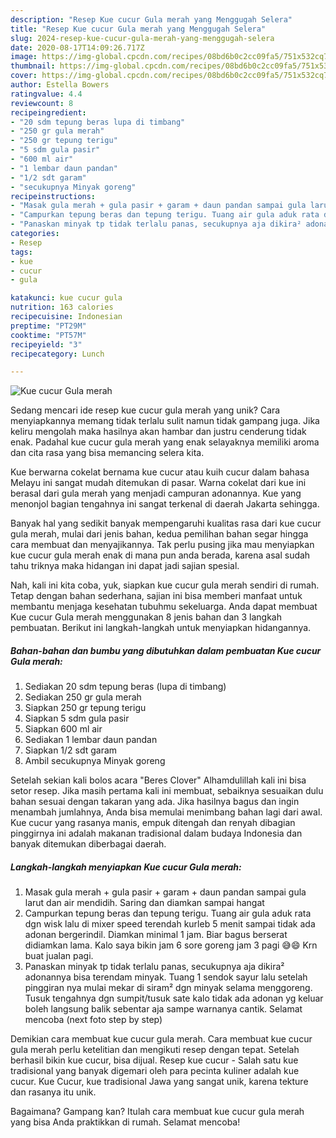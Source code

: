 ```yaml
---
description: "Resep Kue cucur Gula merah yang Menggugah Selera"
title: "Resep Kue cucur Gula merah yang Menggugah Selera"
slug: 2024-resep-kue-cucur-gula-merah-yang-menggugah-selera
date: 2020-08-17T14:09:26.717Z
image: https://img-global.cpcdn.com/recipes/08bd6b0c2cc09fa5/751x532cq70/kue-cucur-gula-merah-foto-resep-utama.jpg
thumbnail: https://img-global.cpcdn.com/recipes/08bd6b0c2cc09fa5/751x532cq70/kue-cucur-gula-merah-foto-resep-utama.jpg
cover: https://img-global.cpcdn.com/recipes/08bd6b0c2cc09fa5/751x532cq70/kue-cucur-gula-merah-foto-resep-utama.jpg
author: Estella Bowers
ratingvalue: 4.4
reviewcount: 8
recipeingredient:
- "20 sdm tepung beras lupa di timbang"
- "250 gr gula merah"
- "250 gr tepung terigu"
- "5 sdm gula pasir"
- "600 ml air"
- "1 lembar daun pandan"
- "1/2 sdt garam"
- "secukupnya Minyak goreng"
recipeinstructions:
- "Masak gula merah + gula pasir + garam + daun pandan sampai gula larut dan air mendidih. Saring dan diamkan sampai hangat"
- "Campurkan tepung beras dan tepung terigu. Tuang air gula aduk rata dgn wisk lalu di mixer speed terendah kurleb 5 menit sampai tidak ada adonan bergerindil. Diamkan minimal 1 jam. Biar bagus berserat didiamkan lama. Kalo saya bikin jam 6 sore goreng jam 3 pagi 😅😄 Krn buat jualan pagi."
- "Panaskan minyak tp tidak terlalu panas, secukupnya aja dikira² adonannya bisa terendam minyak. Tuang 1 sendok sayur lalu setelah pinggiran nya mulai mekar di siram² dgn minyak selama menggoreng. Tusuk tengahnya dgn sumpit/tusuk sate kalo tidak ada adonan yg keluar boleh langsung balik sebentar aja sampe warnanya cantik. Selamat mencoba (next foto step by step)"
categories:
- Resep
tags:
- kue
- cucur
- gula

katakunci: kue cucur gula 
nutrition: 163 calories
recipecuisine: Indonesian
preptime: "PT29M"
cooktime: "PT57M"
recipeyield: "3"
recipecategory: Lunch

---
```



![Kue cucur Gula merah](https://img-global.cpcdn.com/recipes/08bd6b0c2cc09fa5/751x532cq70/kue-cucur-gula-merah-foto-resep-utama.jpg)

Sedang mencari ide resep kue cucur gula merah yang unik? Cara menyiapkannya memang tidak terlalu sulit namun tidak gampang juga. Jika keliru mengolah maka hasilnya akan hambar dan justru cenderung tidak enak. Padahal kue cucur gula merah yang enak selayaknya memiliki aroma dan cita rasa yang bisa memancing selera kita.

Kue berwarna cokelat bernama kue cucur atau kuih cucur dalam bahasa Melayu ini sangat mudah ditemukan di pasar. Warna cokelat dari kue ini berasal dari gula merah yang menjadi campuran adonannya. Kue yang menonjol bagian tengahnya ini sangat terkenal di daerah Jakarta sehingga.

Banyak hal yang sedikit banyak mempengaruhi kualitas rasa dari kue cucur gula merah, mulai dari jenis bahan, kedua pemilihan bahan segar hingga cara membuat dan menyajikannya. Tak perlu pusing jika mau menyiapkan kue cucur gula merah enak di mana pun anda berada, karena asal sudah tahu triknya maka hidangan ini dapat jadi sajian spesial.


Nah, kali ini kita coba, yuk, siapkan kue cucur gula merah sendiri di rumah. Tetap dengan bahan sederhana, sajian ini bisa memberi manfaat untuk membantu menjaga kesehatan tubuhmu sekeluarga. Anda dapat membuat Kue cucur Gula merah menggunakan 8 jenis bahan dan 3 langkah pembuatan. Berikut ini langkah-langkah untuk menyiapkan hidangannya.

<!--inarticleads1-->

##### Bahan-bahan dan bumbu yang dibutuhkan dalam pembuatan Kue cucur Gula merah:

1. Sediakan 20 sdm tepung beras (lupa di timbang)
1. Sediakan 250 gr gula merah
1. Siapkan 250 gr tepung terigu
1. Siapkan 5 sdm gula pasir
1. Siapkan 600 ml air
1. Sediakan 1 lembar daun pandan
1. Siapkan 1/2 sdt garam
1. Ambil secukupnya Minyak goreng


Setelah sekian kali bolos acara &#34;Beres Clover&#34; Alhamdulillah kali ini bisa setor resep. Jika masih pertama kali ini membuat, sebaiknya sesuaikan dulu bahan sesuai dengan takaran yang ada. Jika hasilnya bagus dan ingin menambah jumlahnya, Anda bisa memulai menimbang bahan lagi dari awal. Kue cucur yang rasanya manis, empuk ditengah dan renyah dibagian pinggirnya ini adalah makanan tradisional dalam budaya Indonesia dan banyak ditemukan diberbagai daerah. 

<!--inarticleads2-->

##### Langkah-langkah menyiapkan Kue cucur Gula merah:

1. Masak gula merah + gula pasir + garam + daun pandan sampai gula larut dan air mendidih. Saring dan diamkan sampai hangat
1. Campurkan tepung beras dan tepung terigu. Tuang air gula aduk rata dgn wisk lalu di mixer speed terendah kurleb 5 menit sampai tidak ada adonan bergerindil. Diamkan minimal 1 jam. Biar bagus berserat didiamkan lama. Kalo saya bikin jam 6 sore goreng jam 3 pagi 😅😄 Krn buat jualan pagi.
1. Panaskan minyak tp tidak terlalu panas, secukupnya aja dikira² adonannya bisa terendam minyak. Tuang 1 sendok sayur lalu setelah pinggiran nya mulai mekar di siram² dgn minyak selama menggoreng. Tusuk tengahnya dgn sumpit/tusuk sate kalo tidak ada adonan yg keluar boleh langsung balik sebentar aja sampe warnanya cantik. Selamat mencoba (next foto step by step)


Demikian cara membuat kue cucur gula merah. Cara membuat kue cucur gula merah perlu ketelitian dan mengikuti resep dengan tepat. Setelah berhasil bikin kue cucur, bisa dijual. Resep kue cucur - Salah satu kue tradisional yang banyak digemari oleh para pecinta kuliner adalah kue cucur. Kue Cucur, kue tradisional Jawa yang sangat unik, karena tekture dan rasanya itu unik. 

Bagaimana? Gampang kan? Itulah cara membuat kue cucur gula merah yang bisa Anda praktikkan di rumah. Selamat mencoba!
